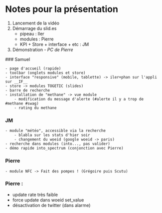 Notes pour la présentation
==========================

1. Lancement de la vidéo
2. Démarrage du slid.es
    - pipeau : Iler
    - modules : Pierre
    - KPI + Store + interface + etc : JM
3. Démonstration - *PC de Pierre*

### Samuel

    - page d'accueil (rapide)
    - toolbar (onglets modules et store)
    - interface "responsive" (mobile, tablette) -> iler+phan sur l'appli sur __IF__
    - store -> modules TOGETIC (slides)
    - barre de recherche
    - installation de "methane" -> vue module
        - modification du message d'alerte (#alerte il y a trop de #methane #swag)
        - rating du methane

### JM
    - module "météo", accessible via la recherche
        - blabla sur les stats d'hier soir
        - changement du woeid (google woeid -> paris)
    - recherche dans modules (into..., pas valider)
    - démo rapide into_spectrum (conjonction avec Pierre)

### Pierre
    - module NFC -> Fait des pompes ! (Grégoire puis Scutu)

### Pierre : 
- update rate très faible
- force update dans woeid set_value
- désactivation de twitter (dans alarme)
